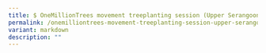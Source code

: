 ```yaml
---
title: $ OneMillionTrees movement treeplanting session (Upper Serangoon Crescent)
permalink: /onemilliontrees-movement-treeplanting-session-upper-serangoon-crescent/
variant: markdown
description: ""
---
```

